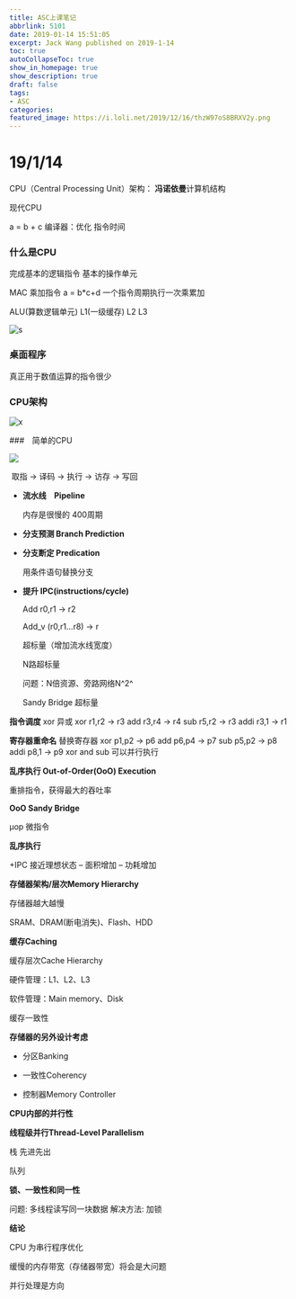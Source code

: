 ```yaml
---
title: ASC上课笔记
abbrlink: 5101
date: 2019-01-14 15:51:05
excerpt: Jack Wang published on 2019-1-14
toc: true
autoCollapseToc: true
show_in_homepage: true
show_description: true
draft: false
tags:
- ASC
categories:
featured_image: https://i.loli.net/2019/12/16/thzW97oS8BRXV2y.png
---
```

# 19/1/14

CPU（Central Processing Unit）架构：  **冯诺依曼**计算机结构
<!-- more -->
现代CPU 



a = b + c  编译器：优化  指令时间

### 什么是CPU

完成基本的逻辑指令          基本的操作单元  

MAC 乘加指令   a = b*c+d  一个指令周期执行一次乘累加



ALU(算数逻辑单元)   L1(一级缓存)     L2    L3



![s](https://i.loli.net/2019/01/14/5c3beedc4f991.png)

### 桌面程序

真正用于数值运算的指令很少



### CPU架构

![x](https://i.loli.net/2019/01/14/5c3bf11987047.jpg)



###　简单的CPU

![](https://i.loli.net/2019/01/14/5c3bf1c1452f9.png)

​                                                          取指 → 译码 → 执行 → 访存 → 写回

* **流水线　Pipeline**

  内存是很慢的 400周期

* **分支预测 Branch Prediction**

* **分支断定 Predication**

  用条件语句替换分支

* **提升 IPC(instructions/cycle)**

  Add r0,r1 -> r2

  Add_v (r0,r1...r8) -> r 

  超标量（增加流水线宽度）

  N路超标量

  问题：N倍资源、旁路网络N^2^

  

   Sandy Bridge 超标量

**指令调度**
xor 异或
xor r1,r2 -> r3
add r3,r4 -> r4
sub r5,r2 -> r3
addi r3,1 -> r1

**寄存器重命名**  替换寄存器
xor p1,p2 -> p6
add p6,p4 -> p7
sub p5,p2 -> p8
addi p8,1 -> p9
xor and sub 可以并行执行



**乱序执行 Out-of-Order(OoO) Execution**

重排指令，获得最大的吞吐率

**OoO Sandy Bridge**

μop 微指令

**乱序执行**

+IPC 接近理想状态
– 面积增加
– 功耗增加

**存储器架构/层次Memory Hierarchy**

存储器越大越慢

SRAM、DRAM(断电消失)、Flash、HDD

**缓存Caching**

缓存层次Cache Hierarchy

硬件管理：L1、L2、L3

软件管理：Main memory、Disk

缓存一致性

**存储器的另外设计考虑**

* 分区Banking

* 一致性Coherency

* 控制器Memory Controller

**CPU内部的并行性**



**线程级并行Thread-Level Parallelism**

栈 先进先出

队列 

**锁、一致性和同一性**

问题: 多线程读写同一块数据
解决方法: 加锁



**结论**

CPU 为串行程序优化

缓慢的内存带宽（存储器带宽）将会是大问题

并行处理是方向

